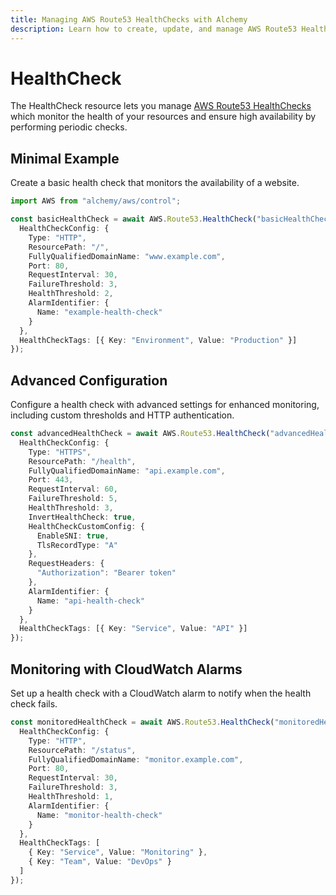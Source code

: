 ```yaml
---
title: Managing AWS Route53 HealthChecks with Alchemy
description: Learn how to create, update, and manage AWS Route53 HealthChecks using Alchemy Cloud Control.
---
```


# HealthCheck

The HealthCheck resource lets you manage [AWS Route53 HealthChecks](https://docs.aws.amazon.com/route53/latest/userguide/) which monitor the health of your resources and ensure high availability by performing periodic checks.

## Minimal Example

Create a basic health check that monitors the availability of a website.

```ts
import AWS from "alchemy/aws/control";

const basicHealthCheck = await AWS.Route53.HealthCheck("basicHealthCheck", {
  HealthCheckConfig: {
    Type: "HTTP",
    ResourcePath: "/",
    FullyQualifiedDomainName: "www.example.com",
    Port: 80,
    RequestInterval: 30,
    FailureThreshold: 3,
    HealthThreshold: 2,
    AlarmIdentifier: {
      Name: "example-health-check"
    }
  },
  HealthCheckTags: [{ Key: "Environment", Value: "Production" }]
});
```

## Advanced Configuration

Configure a health check with advanced settings for enhanced monitoring, including custom thresholds and HTTP authentication.

```ts
const advancedHealthCheck = await AWS.Route53.HealthCheck("advancedHealthCheck", {
  HealthCheckConfig: {
    Type: "HTTPS",
    ResourcePath: "/health",
    FullyQualifiedDomainName: "api.example.com",
    Port: 443,
    RequestInterval: 60,
    FailureThreshold: 5,
    HealthThreshold: 3,
    InvertHealthCheck: true,
    HealthCheckCustomConfig: {
      EnableSNI: true,
      TlsRecordType: "A"
    },
    RequestHeaders: {
      "Authorization": "Bearer token"
    },
    AlarmIdentifier: {
      Name: "api-health-check"
    }
  },
  HealthCheckTags: [{ Key: "Service", Value: "API" }]
});
```

## Monitoring with CloudWatch Alarms

Set up a health check with a CloudWatch alarm to notify when the health check fails.

```ts
const monitoredHealthCheck = await AWS.Route53.HealthCheck("monitoredHealthCheck", {
  HealthCheckConfig: {
    Type: "HTTP",
    ResourcePath: "/status",
    FullyQualifiedDomainName: "monitor.example.com",
    Port: 80,
    RequestInterval: 30,
    FailureThreshold: 3,
    HealthThreshold: 1,
    AlarmIdentifier: {
      Name: "monitor-health-check"
    }
  },
  HealthCheckTags: [
    { Key: "Service", Value: "Monitoring" },
    { Key: "Team", Value: "DevOps" }
  ]
});
```